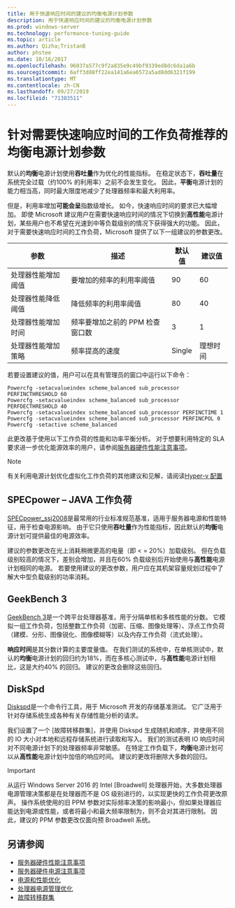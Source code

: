 ```yaml
---
title: 用于快速响应时间的建议的均衡电源计划参数
description: 用于快速响应时间的建议的均衡电源计划参数
ms.prod: windows-server
ms.technology: performance-tuning-guide
ms.topic: article
ms.author: Qizha;TristanB
author: phstee
ms.date: 10/16/2017
ms.openlocfilehash: 96037a577c9f2a835e9c49bf9339ed8dc6da1a6b
ms.sourcegitcommit: 6aff3d88ff22ea141a6ea6572a5ad8dd6321f199
ms.translationtype: MT
ms.contentlocale: zh-CN
ms.lasthandoff: 09/27/2019
ms.locfileid: "71383511"
---
```

# <a name="recommended-balanced-power-plan-parameters-for-workloads-requiring-quick-response-times"></a>针对需要快速响应时间的工作负荷推荐的均衡电源计划参数

默认的**均衡**电源计划使用**吞吐量**作为优化的性能指标。 在稳定状态下，**吞吐量**在系统完全过载（约100% 的利用率）之前不会发生变化。  因此，**平衡**电源计划的能力相当高，同时最大限度地减少了处理器频率和最大利用率。

但是，利用率增加**可能会呈**指数级增长。 如今，快速响应时间的要求已大幅增加。 即使 Microsoft 建议用户在需要快速响应时间的情况下切换到**高性能**电源计划，某些用户也不希望在光速到中等负载级别的情况下获得强大的功能。 因此，对于需要快速响应时间的工作负荷，Microsoft 提供了以下一组建议的参数更改。


| 参数 | 描述 | 默认值 | 建议值 |
|------------------------|--------------------------------------------------------------------------------------------------------------------------------------------------------|----------------------------------------------------------------------------------|-----------------------------------------------------------------------------------------------------------------------------------------------------------|
| 处理器性能增加阈值 | 要增加的频率的利用率阈值 | 90 | 60 |
| 处理器性能降低阈值 | 降低频率的利用率阈值 | 80 | 40 |
| 处理器性能增加时间 | 频率要增加之前的 PPM 检查窗口数 | 3 | 1 |
| 处理器性能增加策略 | 频率提高的速度 | Single | 理想时间 |

若要设置建议的值，用户可以在具有管理员的窗口中运行以下命令：

``` syntax
Powercfg -setacvalueindex scheme_balanced sub_processor PERFINCTHRESHOLD 60
Powercfg -setacvalueindex scheme_balanced sub_processor PERFDECTHRESHOLD 40
Powercfg -setacvalueindex scheme_balanced sub_processor PERFINCTIME 1
Powercfg -setacvalueindex scheme_balanced sub_processor PERFINCPOL 0
Powercfg -setactive scheme_balanced
```

此更改基于使用以下工作负荷的性能和功率平衡分析。 对于想要利用特定的 SLA 要求进一步优化能源效率的用户，请参阅[服务器硬件性能注意事项](../power.md)。

>[!Note]
> 有关利用电源计划优化虚拟化工作负荷的其他建议和见解，请阅读[Hyper-v 配置](../../role/hyper-v-server/configuration.md)

## <a name="specpower--java-workload"></a>SPECpower – JAVA 工作负荷

[SPECpower\_ssj2008](http://spec.org/power_ssj2008/)是最常用的行业标准规范基准，适用于服务器电源和性能特征，用于检查电源影响。 由于它只使用**吞吐量**作为性能指标，因此默认的**均衡**电源计划可提供最佳的电源效率。

建议的参数更改在光上消耗稍微更高的电量（即 < = 20%）加载级别。 但在负载级别较高的情况下，差别会增加，并且在60% 负载级别后开始使用与**高性能**电源计划相同的电源。 若要使用建议的更改参数，用户应在其机架容量规划过程中了解大中型负载级别的功率消耗。

## <a name="geekbench-3"></a>GeekBench 3

[GeekBench 3](http://www.geekbench.com/geekbench3/)是一个跨平台处理器基准，用于分隔单核和多核性能的分数。 它模拟一组工作负荷，包括整数工作负荷（加密、压缩、图像处理等）、浮点工作负荷（建模、分形、图像锐化、图像模糊等）以及内存工作负荷（流式处理）。

**响应时间**是其分数计算的主要度量值。 在我们测试的系统中，在单核测试中，默认的**均衡**电源计划的回归约为18%，而在多核心测试中，与**高性能**电源计划相比，这是大约40% 的回归。 建议的更改会删除这些回归。

## <a name="diskspd"></a>DiskSpd

[Diskspd](https://en.wikipedia.org/wiki/Diskspd)是一个命令行工具，用于 Microsoft 开发的存储基准测试。 它广泛用于针对存储系统生成各种有关存储性能分析的请求。

我们设置了一个 [故障转移群集]，并使用 Diskspd 生成随机和顺序，并使用不同的 IO 大小对本地和远程存储系统进行读取和写入。 我们的测试表明 IO 响应时间对不同电源计划下的处理器频率非常敏感。 在特定工作负载下，**均衡**电源计划可以从**高性能**电源计划中加倍的响应时间。 建议的更改将删除大多数的回归。

>[!Important]
>从运行 Windows Server 2016 的 Intel [Broadwell] 处理器开始，大多数处理器电源管理决策都是在处理器而不是 OS 级别进行的，以实现更快的工作负荷更改原声。 操作系统使用的旧 PPM 参数对实际频率决策的影响最小，但如果处理器应能达到电源或性能，或者将最小和最大频率限制为，则不会对其进行限制。 因此，建议的 PPM 参数更改仅面向预 Broadwell 系统。

## <a name="see-also"></a>另请参阅
- [服务器硬件性能注意事项](../index.md)
- [服务器硬件电源注意事项](../power.md)
- [电源和性能优化](power-performance-tuning.md)
- [处理器电源管理优化](processor-power-management-tuning.md)
- [故障转移群集](https://technet.microsoft.com/library/cc725923.aspx)
